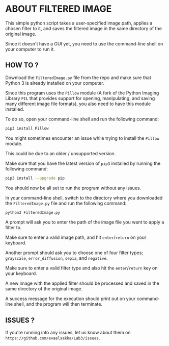 
# ABOUT FILTERED IMAGE

This simple python script takes a user-specified image path, applies a chosen filter to it, and saves the filtered image in the same directory of the original image. 

Since it doesn't have a GUI yet, you need to use the command-line shell on your computer to run it.

## HOW TO ?

Download the `FilteredImage.py` file from the repo and make sure that Python 3 is already installed on your computer. 

Since this program uses the `Pillow` module (A fork of the Python Imaging Library `PIL` that provides support for opening, manipulating, and saving many different image file formats), you also need to have this module installed. 

To do so, open your command-line shell and run the following command:

```bash
pip3 install Pillow
```
You might sometimes encounter an issue while trying to install the `Pillow` module. 

This could be due to an older / unsupported version.

Make sure that you have the latest version of `pip3` installed by running the following command:

```bash
pip3 install --upgrade pip
```

You should now be all set to run the program without any issues. 

In your command-line shell, switch to the directory where you downloaded the `FilteredImage.py` file and run the following command: 

```bash
python3 FilteredImage.py
```

A prompt will ask you to enter the path of the image file you want to apply a filter to.

Make sure to enter a valid image path, and hit `enter`/`return` on your keyboard.

Another prompt should ask you to choose one of four filter types; `grayscale`, `error_diffusion`, `sepia`, and `negative`.

Make sure to enter a valid filter type and also hit the `enter`/`return` key on your keyboard.

A new image with the applied filter should be processed and saved in the same directory of the original image. 

A success message for the execution should print out on your command-line shell, and the program will then terminate.

## ISSUES ?

If you're running into any issues, let us know about them on `https://github.com/evaelsakka/Lab3/issues`.
